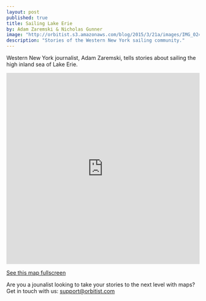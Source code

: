 ```yaml
---
layout: post
published: true
title: Sailing Lake Erie
by: Adam Zaremski & Nicholas Gunner
image: "http://orbitist.s3.amazonaws.com/blog/2015/3/21a/images/IMG_0243.jpg"
description: "Stories of the Western New York sailing community."
---
```

Western New York journalist, Adam Zaremski, tells stories about sailing the high inland sea of Lake Erie.

<iframe width="100%" height="500px" src="http://app.orbitist.com/embed/9?tag=17" frameborder="0" allowfullscreen></iframe>

[See this map fullscreen](http://www.app.orbitist.com/fullscreen/9?tag=17)

Are you a jounalist looking to take your stories to the next level with maps? Get in touch with us: [support@orbitist.com](mailto:support@orbitist.com)
